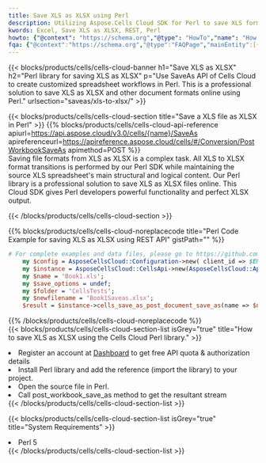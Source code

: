 ```yaml
---
title: Save XLS as XLSX using Perl 
description: Utilizing Aspose.Cells Cloud SDK for Perl to save XLS format file as XLSX format file. 
kwords: Excel, Save XLS as XLSX, REST, Perl
howto: {"@context": "https://schema.org","@type": "HowTo","name": "How to save XLS as XLSX using the Cells Cloud Perl library.","description": "How to save XLS as XLSX using the Cells Cloud Perl library.","image": {"@type": "ImageObject"},"url": "/perl/saveas/xls-to-xlsx/","step": [{ "@type": "HowToStep","name": "How to save XLS as XLSX using the Cells Cloud Perl library. step 1", "image": {"@type": "ImageObject",},"url": "/perl/saveas/xls-to-xlsx/","text": "Register an account at <a href='https://dashboard.aspose.cloud/'>Dashboard</a> to get free API quota & authorization details",},{ "@type": "HowToStep","name": "How to save XLS as XLSX using the Cells Cloud Perl library. step 1", "image": {"@type": "ImageObject",},"url": "/perl/saveas/xls-to-xlsx/","text": "Install Perl library and add the reference (import the library) to your project.",},{ "@type": "HowToStep","name": "How to save XLS as XLSX using the Cells Cloud Perl library. step 1", "image": {"@type": "ImageObject",},"url": "/perl/saveas/xls-to-xlsx/","text": "Open the source file in Perl.",},{ "@type": "HowToStep","name": "How to save XLS as XLSX using the Cells Cloud Perl library. step 1", "image": {"@type": "ImageObject",},"url": "/perl/saveas/xls-to-xlsx/","text": "Call post_workbook_save_as method to get the resultant stream",}, ],"supply": {"@type": "HowToSupply","name": "document"},"tool": [{"@type": "HowToTool","name": "VIM, Visual Studio Code, Eclipse"},{"@type": "HowToTool","name": "Aspose Cells"}],"totalTime": "PT6M"}
fqa: {"@context":"https://schema.org","@type":"FAQPage","mainEntity":[{"@type":"Question","name":"Why save file as other formats file in C# using REST API?","acceptedAnswer":{"@type":"Answer","text":"Documents are encoded in many ways, and some files may be incompatible with the software you use. To open and read such files, just save them as appropriate file formats.<br/><ol><li>Install .NET SDK and add the reference (import the library) to your project.</li><li>Open the source file in C# using REST API.</li><li>Call the PostWorkbookSaveAsRequest() method, passing an output filename with required extension.</li><li>Get the result of save as a separate file.</li></ol>"}},{"@type":"Question","name":"What file formats can I save as with your C# library?","acceptedAnswer":{"@type":"Answer","text":"We support a variety of file formats for conversion using .NET library, including XLSX, Excel, xls , PDF, CSV, HTML, Markdown, XML, PNG, JPG, TIFF, Json, TXT and many more."}},{"@type":"Question","name":"What is the maximum allowed file size for conversion using this .NET library?","acceptedAnswer":{"@type":"Answer","text":"There are no file size limits for format conversions using .NET library."}}]}
---
```



{{< blocks/products/cells/cells-cloud-banner h1="Save XLS as XLSX" h2="Perl library for saving XLS as XLSX" p="Use SaveAs API of Cells Cloud to create customized spreadsheet workflows in Perl. This is a professional solution to save XLS as XLSX and other document formats online using Perl." urlsection="saveas/xls-to-xlsx/" >}}

{{< blocks/products/cells/cells-cloud-section  title="Save a XLS file as XLSX in Perl" >}}
{{% blocks/products/cells/cells-cloud-api-reference  apiurl=https://api.aspose.cloud/v3.0/cells/{name}/SaveAs  apireferenceurl=https://apireference.aspose.cloud/cells/#/Conversion/PostWorkbookSaveAs  apimethod=POST %}}
<br/>
Saving file formats from XLS as XLSX is a complex task. All XLS to XLSX format transitions is performed by our Perl SDK while maintaining the source XLS spreadsheet's main structural and logical content. Our Perl library is a professional solution to save XLS as XLSX files online. This Cloud SDK gives Perl developers powerful functionality and perfect XLSX output.

{{< /blocks/products/cells/cells-cloud-section >}}

{{% blocks/products/cells/cells-cloud-noreplacecode title="Perl Code Example for saving XLS as XLSX using REST API" gistPath="" %}}
  
```perl
# For complete examples and data files, please go to https://github.com/aspose-cells-cloud/aspose-cells-cloud-perl/
    my $config = AsposeCellsCloud::Configuration->new( client_id => $ENV{'ProductClientId'}, client_secret => $ENV{'ProductClientSecret'});
    my $instance = AsposeCellsCloud::CellsApi->new(AsposeCellsCloud::ApiClient->new( $config));
    my $name = 'Book1.xls';
    my $save_options = undef;
    my $folder = 'CellsTests';
    my $newfilename = 'Book1Saveas.xlsx';
    $result = $instance->cells_save_as_post_document_save_as(name => $name,save_options => $save_options, newfilename => $newfilename, folder => $folder);
```
  
{{% /blocks/products/cells/cells-cloud-noreplacecode  %}}
<br/>
{{< blocks/products/cells/cells-cloud-section-list isGrey="true"  title="How to save XLS as XLSX using the Cells Cloud Perl library." >}}
<li>Register an account at <a href="https://dashboard.aspose.cloud/">Dashboard</a> to get free API quota & authorization details</li>
<li>Install Perl library and add the reference (import the library) to your project.</li>
<li>Open the source file in Perl.</li>
<li>Call post_workbook_save_as method to get the resultant stream</li>
{{< /blocks/products/cells/cells-cloud-section-list >}}

{{< blocks/products/cells/cells-cloud-section-list isGrey="true"  title="System Requirements" >}}
<li>Perl 5</li>
{{< /blocks/products/cells/cells-cloud-section-list >}}

